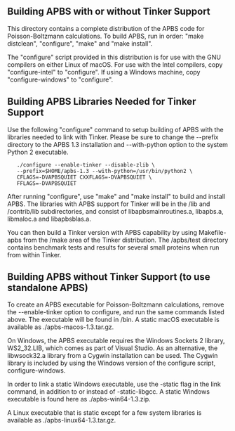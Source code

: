 
<H2><B>Building APBS with or without Tinker Support</B></H2>

This directory contains a complete distribution of the APBS code for Poisson-Boltzmann calculations. To build APBS, run in order: "make distclean", "configure", "make" and "make install".

The "configure" script provided in this distribution is for use with the GNU compilers on either Linux of macOS. For use with the Intel compilers, copy "configure-intel" to "configure". If using a Windows machine, copy "configure-windows" to "configure".

<H2><B>Building APBS Libraries Needed for Tinker Support</B></H2>

Use the following "configure" command to setup building of APBS with the libraries needed to link with Tinker. Please be sure to change the --prefix directory to the APBS 1.3 installation and --with-python option to the system Python 2 executable.

       ./configure --enable-tinker --disable-zlib \
       --prefix=$HOME/apbs-1.3 --with-python=/usr/bin/python2 \
       CFLAGS=-DVAPBSQUIET CXXFLAGS=-DVAPBSQUIET \
       FFLAGS=-DVAPBSQUIET

After running "configure", use "make" and "make install" to build and install APBS. The libraries with APBS support for Tinker will be in the /lib and /contrib/lib subdirectories, and consist of libapbsmainroutines.a, libapbs.a, libmaloc.a and libapbsblas.a.

You can then build a Tinker version with APBS capability by using Makefile-apbs from the /make area of the Tinker distribution. The /apbs/test directory contains benchmark tests and results for several small proteins when run from within Tinker.

<H2><B>Building APBS without Tinker Support (to use standalone APBS)</B></H2>

To create an APBS executable for Poisson-Boltzmann calculations, remove the --enable-tinker option to configure, and run the same commands listed above. The executable will be found in /bin. A static macOS executable is available as ./apbs-macos-1.3.tar.gz.

On Windows, the APBS executable requires the Windows Sockets 2 library, WS2_32.LIB, which comes as part of Visual Studio. As an alternative, the libwsock32.a library from a Cygwin installation can be used. The Cygwin library is included by using the Windows version of the configure script, configure-windows.

In order to link a static Windows executable, use the -static flag in the link command, in addition to or instead of -static-libgcc. A static Windows executable is found here as ./apbs-win64-1.3.zip.

A Linux executable that is static except for a few system libraries is available as ./apbs-linux64-1.3.tar.gz.

